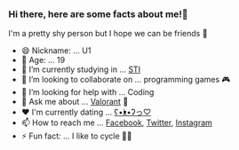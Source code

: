 ### Hi there, here are some facts about me!👋

I'm a pretty shy person but I hope we can be friends 🤪

- 😄 Nickname: ... U1
- 👦 Age: ... 19
- 🏫 I’m currently studying in ... [STI](https://www.facebook.com/marikina.sti.edu)
- 👯 I’m looking to collaborate on ... programming games 🎮
- 🤔 I’m looking for help with ... Coding
- 💬 Ask me about ... [Valorant](https://playvalorant.com/en-us/) 🔫
- ❤️ I'm currently dating ... [ʕ•́ᴥ•̀ʔっ♡](https://www.facebook.com/euwisa)
- 📫 How to reach me ... [Facebook](https://www.facebook.com/angelo.yuan.146/), [Twitter](https://twitter.com/uanbrg), [Instagram](https://www.instagram.com/yuanbrg/)
- ⚡ Fun fact: ... I like to cycle 🚴‍♂️
